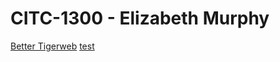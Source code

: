 # CITC-1300 - Elizabeth Murphy

<a href="intro to html/index.html">Better Tigerweb</a>
<a href="Demo/index.html">test</a>